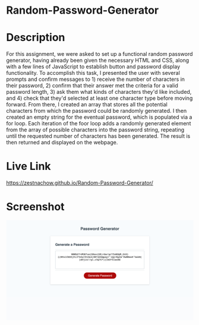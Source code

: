 # Random-Password-Generator
# Description
For this assignment, we were asked to set up a functional random password generator, having already been given the necessary HTML and CSS, along with a few lines of JavaScript to establish button and password display functionality. To accomplish this task, I presented the user with several prompts and confirm messages to 1) receive the number of characters in their password, 2) confirm that their answer met the criteria for a valid password length, 3) ask them what kinds of characters they'd like included, and 4) check that they'd selected at least one character type before moving forward. From there, I created an array that stores all the potential characters from which the password could be randomly generated. I then created an empty string for the eventual password, which is populated via a for loop. Each iteration of the foor loop adds a randomly generated element from the array of possible characters into the password string, repeating until the requested number of characters has been generated. The result is then returned and displayed on the webpage.
# Live Link
https://zestnachow.github.io/Random-Password-Generator/
# Screenshot
![Password Generator Screenshot](./assets/images/password_generator_screenshot.png)

